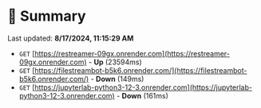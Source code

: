 # 📖 Summary
Last updated: **8/17/2024, 11:15:29 AM**

- `GET` [https://restreamer-09gx.onrender.com](https://restreamer-09gx.onrender.com) - **Up** (23594ms)
- `GET` [https://filestreambot-b5k6.onrender.com/](https://filestreambot-b5k6.onrender.com/) - **Down** (149ms)
- `GET` [https://jupyterlab-python3-12-3.onrender.com](https://jupyterlab-python3-12-3.onrender.com) - **Down** (161ms)
